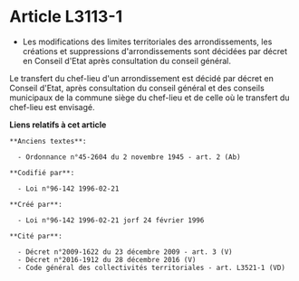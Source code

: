 # Article L3113-1

- Les modifications des limites territoriales des arrondissements, les créations et suppressions d'arrondissements sont
décidées par décret en Conseil d'Etat après consultation du conseil général.

Le transfert du chef-lieu d'un arrondissement est décidé par décret en Conseil d'Etat, après consultation du conseil général
et des conseils municipaux de la commune siège du chef-lieu et de celle où le transfert du chef-lieu est envisagé.

**Liens relatifs à cet article**

	**Anciens textes**:

	  - Ordonnance n°45-2604 du 2 novembre 1945 - art. 2 (Ab)

	**Codifié par**:

	  - Loi n°96-142 1996-02-21

	**Créé par**:

	  - Loi n°96-142 1996-02-21 jorf 24 février 1996

	**Cité par**:

	  - Décret n°2009-1622 du 23 décembre 2009 - art. 3 (V)
	  - Décret n°2016-1912 du 28 décembre 2016 (V)
	  - Code général des collectivités territoriales - art. L3521-1 (VD)
